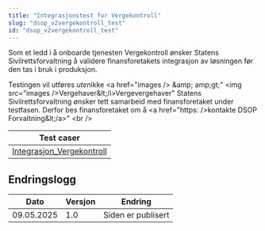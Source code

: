 ```yaml
---
title: "Integrasjonstest for Vergekontroll"
slug: "dsop_v2vergekontroll_test"
id: "dsop_v2vergekontroll_test"
---
```


Som et ledd i å onboarde tjenesten Vergekontroll ønsker Statens Sivilrettsforvaltning å validere finansforetakets integrasjon av løsningen før den tas i bruk i produksjon.

Testingen vil utføres <i>uten</i>ikke</i>
<a href="images \/> &amp;amp; amp;gt;"
    <img src="images \/>Vergehaver&amp;lt;/i>Verge</i>vergehaver</i>"
Statens Sivilrettsforvaltning ønsker tett samarbeid med finansforetaket under testfasen. Derfor bes finansforetaket om å <a href="https: \/>kontakte DSOP Forvaltning&amp;lt;/a>"
<br \/>

| Test caser                                                 |
|------------------------------------------------------------|
|[Integrasjon_Vergekontroll](https://dokumentasjon.dsop.no/assets/Integrasjonstest_Vergekontroll.xlsx) |

## Endringslogg

| Dato | Versjon | Endring |
| ---------- | --------- | ------------------------------------------------------------------- |
| 09.05.2025 | 1.0 | Siden er publisert |